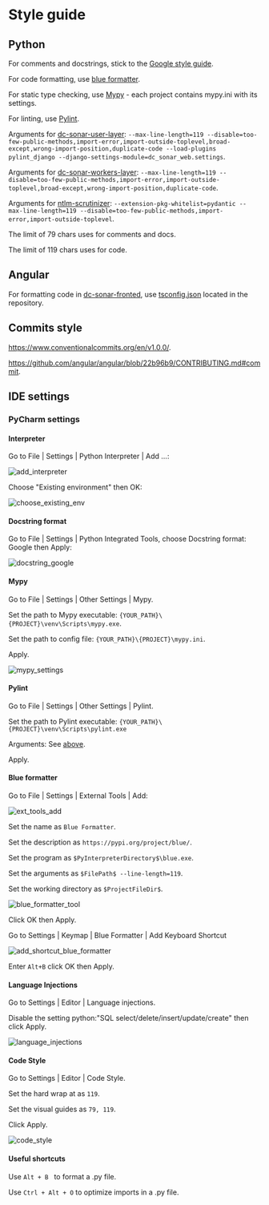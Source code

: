 # Style guide

## Python

For comments and docstrings, stick to the [Google style guide](https://google.github.io/styleguide/pyguide.html#s3.8-comments-and-docstrings).

For code formatting, use [blue formatter](https://pypi.org/project/blue/).

For static type checking, use [Mypy](https://mypy.readthedocs.io/en/stable/) - each project contains mypy.ini with its settings.

For linting, use [Pylint](https://pylint.pycqa.org/en/latest/).

Arguments for [dc-sonar-user-layer](https://github.com/ST1LLY/dc-sonar-user-layer): `--max-line-length=119 --disable=too-few-public-methods,import-error,import-outside-toplevel,broad-except,wrong-import-position,duplicate-code --load-plugins pylint_django --django-settings-module=dc_sonar_web.settings`.

Arguments for [dc-sonar-workers-layer](https://github.com/ST1LLY/dc-sonar-workers-layer): `--max-line-length=119 --disable=too-few-public-methods,import-error,import-outside-toplevel,broad-except,wrong-import-position,duplicate-code`.

Arguments for [ntlm-scrutinizer](https://github.com/ST1LLY/ntlm-scrutinizer): `--extension-pkg-whitelist=pydantic --max-line-length=119 --disable=too-few-public-methods,import-error,import-outside-toplevel`.

The limit of 79 chars uses for comments and docs.

The limit of 119 chars uses for code.

## Angular

For formatting code in [dc-sonar-fronted](https://github.com/ST1LLY/dc-sonar-frontend), use [tsconfig.json](https://angular.io/guide/typescript-configuration) located in the repository.

## Commits style

https://www.conventionalcommits.org/en/v1.0.0/.

https://github.com/angular/angular/blob/22b96b9/CONTRIBUTING.md#commit.

## IDE settings

### PyCharm settings

#### Interpreter

Go to File | Settings | Python Interpreter | Add ...:

![add_interpreter](https://raw.githubusercontent.com/ST1LLY/dc-sonar/main/py_charms_settings_scrs/add_interpreter.png)



Choose "Existing environment" then OK:

![choose_existing_env](https://raw.githubusercontent.com/ST1LLY/dc-sonar/main/py_charms_settings_scrs/choose_existing_env.png)

#### Docstring format

Go to File | Settings | Python Integrated Tools, choose Docstring format: Google then Apply:

![docstring_google](https://raw.githubusercontent.com/ST1LLY/dc-sonar/main/py_charms_settings_scrs/docstring_google.png)



#### Mypy

Go to File | Settings | Other Settings | Mypy.

Set the path to Mypy executable: `{YOUR_PATH}\{PROJECT}\venv\Scripts\mypy.exe`.

Set the path to config file: `{YOUR_PATH}\{PROJECT}\mypy.ini`.

Apply.

![mypy_settings](https://raw.githubusercontent.com/ST1LLY/dc-sonar/main/py_charms_settings_scrs/mypy_settings.png)



#### Pylint

Go to File | Settings | Other Settings | Pylint.

Set the path to Pylint executable: `{YOUR_PATH}\{PROJECT}\venv\Scripts\pylint.exe`

Arguments: See [above](#Python).

Apply.

#### Blue formatter

Go to File | Settings | External Tools | Add:

![ext_tools_add](https://raw.githubusercontent.com/ST1LLY/dc-sonar/main/py_charms_settings_scrs/ext_tools_add.png)



Set the name as `Blue Formatter`.

Set the description as `https://pypi.org/project/blue/`.

Set the program as `$PyInterpreterDirectory$\blue.exe`.

Set the arguments as `$FilePath$ --line-length=119`.

Set the working directory as `$ProjectFileDir$`.

![blue_formatter_tool](https://raw.githubusercontent.com/ST1LLY/dc-sonar/main/py_charms_settings_scrs/blue_formatter_tool.png)



Click OK then Apply.

Go to Settings | Keymap | Blue Formatter | Add Keyboard Shortcut

![add_shortcut_blue_formatter](https://raw.githubusercontent.com/ST1LLY/dc-sonar/main/py_charms_settings_scrs/add_shortcut_blue_formatter.png)



Enter `Alt+B` click OK then Apply.



#### Language Injections

Go to Settings | Editor | Language injections.

Disable the setting python:"SQL select/delete/insert/update/create" then click Apply.

![language_injections](https://raw.githubusercontent.com/ST1LLY/dc-sonar/main/py_charms_settings_scrs/language_injections.png)



#### Code Style

Go to Settings | Editor | Code Style.

Set the hard wrap at as `119`.

Set the visual guides as `79, 119`.

Click Apply.

![code_style](https://raw.githubusercontent.com/ST1LLY/dc-sonar/main/py_charms_settings_scrs/code_style.png)



#### Useful shortcuts

Use `Alt + B ` to format a .py file.

Use `Ctrl + Alt + O` to optimize imports in a .py file.
